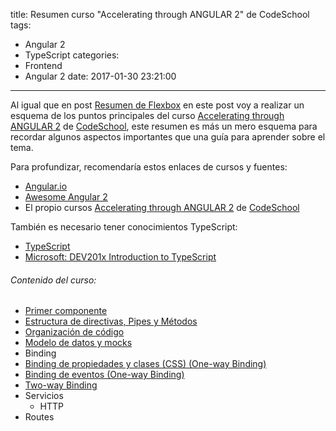 title: Resumen curso "Accelerating through ANGULAR 2" de CodeSchool
tags:
- Angular 2
- TypeScript
categories:
- Frontend
- Angular 2
date: 2017-01-30 23:21:00
---
Al igual que en post [Resumen de Flexbox]() en este post voy a realizar un esquema de los puntos
principales del curso [Accelerating through ANGULAR 2](https://www.codeschool.com/courses/accelerating-through-angular-2) de [CodeSchool](https://www.codeschool.com), este resumen es más un mero esquema para recordar algunos aspectos importantes que una guía para aprender sobre el tema.

Para profundizar, recomendaría estos enlaces de cursos y fuentes:

* [Angular.io](https://angular.io)
* [Awesome Angular 2](https://angularclass.github.io/awesome-angular2/#angular-2-material-design)
* El propio cursos [Accelerating through ANGULAR 2](https://www.codeschool.com/courses/accelerating-through-angular-2) de [CodeSchool](https://www.codeschool.com)

También es necesario tener conocimientos TypeScript:

* [TypeScript](https://www.typescriptlang.org)
* [Microsoft: DEV201x Introduction to TypeScript](https://courses.edx.org/courses/course-v1%3AMicrosoft%2BDEV201x%2B2015_T2/)


###### Contenido del curso:

* [Primer componente](/2017/01/30/angular2-primer-componente/)
* [Estructura de directivas, Pipes y Métodos](/2017/01/31/angular2-directivas/)
* [Organización de código](http://localhost:4000/2017/01/31/angular2-code-organize/)
* [Modelo de datos y mocks](/2017/02/02/mocks/)
* Binding
 * [Binding de propiedades y clases (CSS) (One-way Binding)](/2017/02/02/Angular2-dataBinging/)
 * [Binding de eventos (One-way Binding)](/2017/02/05/angular2-event-binding/)
 * [Two-way Binding](/2017/02/07/angular2-two-way-binding/)
* Servicios
  * HTTP
* Routes
